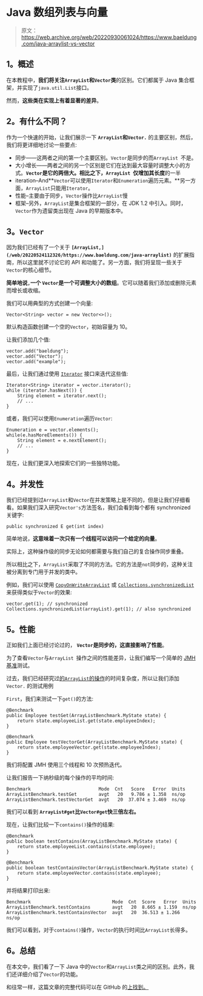 # Java 数组列表与向量

> 原文：<https://web.archive.org/web/20220930061024/https://www.baeldung.com/java-arraylist-vs-vector>

## 1。概述

在本教程中，**我们将关注`ArrayList`和`Vector`类**的区别。它们都属于 Java 集合框架，并实现了`java.util.List`接口。

然而，**这些类在实现上有着显著的差异**。

## 2。有什么不同？

作为一个快速的开始，让我们展示一下 **`ArrayList`和`Vector.`** 的主要区别，然后，我们将更详细地讨论一些要点:

*   同步——这两者之间的第一个主要区别。`Vector`是同步的而`ArrayList `不是。
*   大小增长——两者之间的另一个区别是它们在达到最大容量时调整大小的方式。**`Vector`是它的两倍大。相比之下，`ArrayList `仅增加其长度**的一半
*   iteration–And**`Vector`可以使用`Iterator`和`Enumeration`遍历元素。**另一方面，`ArrayList`只能用`Iterator`。
*   性能–主要由于同步，`Vector`操作比`ArrayList`慢
*   框架–另外，`ArrayList`是集合框架的一部分，在 JDK 1.2 中引入。同时，`Vector`作为遗留类出现在 Java 的早期版本中。

## 3。`Vector`

因为我们已经有了一个关于 ****`[ArrayList,](/web/20220524112326/https://www.baeldung.com/java-arraylist)`**** 的扩展指南，所以这里就不讨论它的 API 和功能了。另一方面，我们将呈现一些关于`Vector`的核心细节。

**简单地说`,`一个 `Vector`是一个可调整大小的数组**。它可以随着我们添加或删除元素而增长或收缩。

我们可以用典型的方式创建一个向量:

```
Vector<String> vector = new Vector<>();
```

默认构造函数创建一个空的`Vector`，初始容量为 10。

让我们添加几个值:

```
vector.add("baeldung");
vector.add("Vector");
vector.add("example");
```

最后，让我们通过使用 [`Iterator`](/web/20220524112326/https://www.baeldung.com/java-iterator) 接口来迭代这些值:

```
Iterator<String> iterator = vector.iterator();
while (iterator.hasNext()) {
    String element = iterator.next();
    // ...
}
```

或者，我们可以使用`Enumeration`遍历`Vector`:

```
Enumeration e = vector.elements();
while(e.hasMoreElements()) {
    String element = e.nextElement();
    // ... 
}
```

现在，让我们更深入地探索它们的一些独特功能。

## 4。并发性

我们已经提到过`ArrayList`和`Vector`在并发策略上是不同的，但是让我们仔细看看。如果我们深入研究`Vector's`方法签名，我们会看到每个都有 synchronized 关键字:

```
public synchronized E get(int index)
```

简单地说，**这意味着一次只有一个线程可以访问一个给定的向量**。

实际上，这种操作级的同步无论如何都需要与我们自己的复合操作同步重叠。

所以相比之下，`ArrayList`采取了不同的方法。它的方法是`not`同步的，这种关注被分离到专门用于并发的类中。

例如，我们可以使用 [`CopyOnWriteArrayList`](/web/20220524112326/https://www.baeldung.com/java-copy-on-write-arraylist) 或 [`Collections.synchronizedList`](/web/20220524112326/https://www.baeldung.com/java-synchronized-collections) 来获得类似于`Vector`的效果:

```
vector.get(1); // synchronized
Collections.synchronizedList(arrayList).get(1); // also synchronized
```

## 5。性能

正如我们上面已经讨论过的， **`Vector`是同步的，这直接影响了性能**。

为了查看`Vector`与`ArrayList `操作之间的性能差异，让我们编写一个简单的 [JMH 基准](/web/20220524112326/https://www.baeldung.com/java-microbenchmark-harness)测试。

过去，我们已经研究过[的`ArrayList`的操作](/web/20220524112326/https://www.baeldung.com/java-collections-complexity)的时间复杂度，所以让我们添加`Vector.` 的测试用例

`First`，我们来测试一下`get()`的方法:

```
@Benchmark
public Employee testGet(ArrayListBenchmark.MyState state) {
    return state.employeeList.get(state.employeeIndex);
}

@Benchmark
public Employee testVectorGet(ArrayListBenchmark.MyState state) {
    return state.employeeVector.get(state.employeeIndex);
}
```

我们将配置 JMH 使用三个线程和 10 次预热迭代。

让我们报告一下纳秒级的每个操作的平均时间:

```
Benchmark                         Mode  Cnt   Score   Error  Units
ArrayListBenchmark.testGet        avgt   20   9.786 ± 1.358  ns/op
ArrayListBenchmark.testVectorGet  avgt   20  37.074 ± 3.469  ns/op
```

我们可以看到 **`ArrayList#get`比`Vector#get`快三倍左右。**

现在，让我们比较一下`contains()`操作的结果:

```
@Benchmark
public boolean testContains(ArrayListBenchmark.MyState state) {
    return state.employeeList.contains(state.employee);
}

@Benchmark
public boolean testContainsVector(ArrayListBenchmark.MyState state) {
    return state.employeeVector.contains(state.employee);
}
```

并将结果打印出来:

```
Benchmark                              Mode  Cnt  Score   Error  Units
ArrayListBenchmark.testContains        avgt   20  8.665 ± 1.159  ns/op
ArrayListBenchmark.testContainsVector  avgt   20  36.513 ± 1.266  ns/op
```

我们可以看到，对于`contains()`操作，`Vector`的执行时间比`ArrayList`长得多。

## 6。总结

在本文中，我们看了一下 Java 中的`Vector`和`ArrayList`类之间的区别。此外，我们还详细介绍了`Vector`的功能。

和往常一样，这篇文章的完整代码可以在 GitHub 的[上找到。](https://web.archive.org/web/20220524112326/https://github.com/eugenp/tutorials/tree/master/core-java-modules/core-java-collections-3)